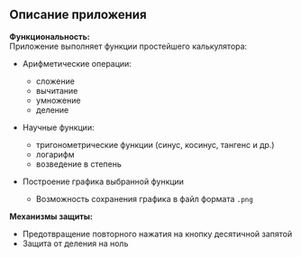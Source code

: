 ## Описание приложения

**Функциональность:**  
Приложение выполняет функции простейшего калькулятора:

- Арифметические операции:
  - сложение
  - вычитание
  - умножение
  - деление

- Научные функции:
  - тригонометрические функции (синус, косинус, тангенс и др.)
  - логарифм
  - возведение в степень

- Построение графика выбранной функции  
  - Возможность сохранения графика в файл формата `.png`

**Механизмы защиты:**

- Предотвращение повторного нажатия на кнопку десятичной запятой
- Защита от деления на ноль
